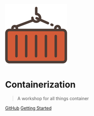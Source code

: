 ![logo](_media/icon.svg)

# Containerization

> A workshop for all things container

[GitHub](https://github.com/ElMassas/containerization)
[Getting Started](#docsify)
